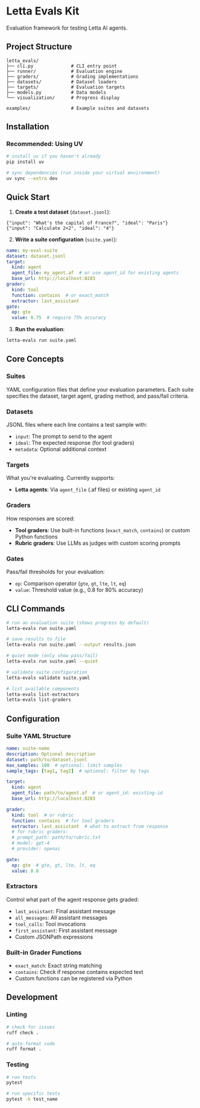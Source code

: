 # Letta Evals Kit

Evaluation framework for testing Letta AI agents.

## Project Structure

```
letta_evals/
├── cli.py              # CLI entry point
├── runner/             # Evaluation engine
├── graders/            # Grading implementations
├── datasets/           # Dataset loaders
├── targets/            # Evaluation targets
├── models.py           # Data models
└── visualization/      # Progress display

examples/               # Example suites and datasets
```

## Installation

### Recommended: Using UV

```bash
# install uv if you haven't already
pip install uv

# sync dependencies (run inside your virtual environment)
uv sync --extra dev
```

## Quick Start

1. **Create a test dataset** (`dataset.jsonl`):
```jsonl
{"input": "What's the capital of France?", "ideal": "Paris"}
{"input": "Calculate 2+2", "ideal": "4"}
```

2. **Write a suite configuration** (`suite.yaml`):
```yaml
name: my-eval-suite
dataset: dataset.jsonl
target:
  kind: agent
  agent_file: my_agent.af  # or use agent_id for existing agents
  base_url: http://localhost:8283
grader:
  kind: tool
  function: contains  # or exact_match
  extractor: last_assistant
gate:
  op: gte
  value: 0.75  # require 75% accuracy
```

3. **Run the evaluation**:
```bash
letta-evals run suite.yaml
```

## Core Concepts

### Suites
YAML configuration files that define your evaluation parameters. Each suite specifies the dataset, target agent, grading method, and pass/fail criteria.

### Datasets
JSONL files where each line contains a test sample with:
- `input`: The prompt to send to the agent
- `ideal`: The expected response (for tool graders)
- `metadata`: Optional additional context

### Targets
What you're evaluating. Currently supports:
- **Letta agents**: Via `agent_file` (.af files) or existing `agent_id`

### Graders
How responses are scored:
- **Tool graders**: Use built-in functions (`exact_match`, `contains`) or custom Python functions
- **Rubric graders**: Use LLMs as judges with custom scoring prompts

### Gates
Pass/fail thresholds for your evaluation:
- `op`: Comparison operator (`gte`, `gt`, `lte`, `lt`, `eq`)
- `value`: Threshold value (e.g., 0.8 for 80% accuracy)

## CLI Commands

```bash
# run an evaluation suite (shows progress by default)
letta-evals run suite.yaml

# save results to file
letta-evals run suite.yaml --output results.json

# quiet mode (only show pass/fail)
letta-evals run suite.yaml --quiet

# validate suite configuration
letta-evals validate suite.yaml

# list available components
letta-evals list-extractors
letta-evals list-graders
```

## Configuration

### Suite YAML Structure

```yaml
name: suite-name
description: Optional description
dataset: path/to/dataset.jsonl
max_samples: 100  # optional: limit samples
sample_tags: [tag1, tag2]  # optional: filter by tags

target:
  kind: agent
  agent_file: path/to/agent.af  # or agent_id: existing-id
  base_url: http://localhost:8283

grader:
  kind: tool  # or rubric
  function: contains  # for tool graders
  extractor: last_assistant  # what to extract from response
  # for rubric graders:
  # prompt_path: path/to/rubric.txt
  # model: gpt-4
  # provider: openai

gate:
  op: gte  # gte, gt, lte, lt, eq
  value: 0.8
```

### Extractors

Control what part of the agent response gets graded:
- `last_assistant`: Final assistant message
- `all_messages`: All assistant messages
- `tool_calls`: Tool invocations
- `first_assistant`: First assistant message
- Custom JSONPath expressions

### Built-in Grader Functions

- `exact_match`: Exact string matching
- `contains`: Check if response contains expected text
- Custom functions can be registered via Python

## Development

### Linting

```bash
# check for issues
ruff check .

# auto-format code
ruff format .
```

### Testing

```bash
# run tests
pytest

# run specific tests
pytest -k test_name
```